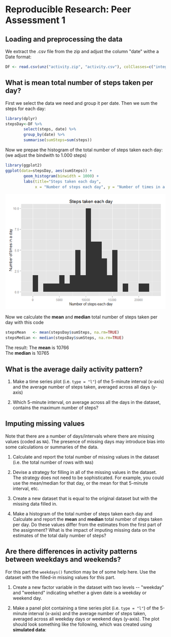 # Reproducible Research: Peer Assessment 1


## Loading and preprocessing the data

We extract the .csv file from the zip and adjust the column "date" withe a Date format:

```r
DF <- read.csv(unz("activity.zip", "activity.csv"), colClasses=c("integer", "Date", "integer"))
```
## What is mean total number of steps taken per day?

First we select the data we need and group it per date. Then we sum the steps for each day:


```r
library(dplyr)
stepsDay<-DF %>%
        select(steps, date) %>%
        group_by(date) %>%
        summarise(sumSteps=sum(steps))
```

Now we prepae the histogram of the total number of steps taken each day:
(we adjust the bindwith to 1.000 steps)


```r
library(ggplot2)
ggplot(data=stepsDay, aes(sumSteps)) + 
        geom_histogram(binwidth = 1000) +
        labs(title="Steps taken each day", 
             x = "Number of steps each day", y = "Number of times in a day")
```

![](PA1_template_files/figure-html/unnamed-chunk-3-1.png) 

Now we calculate the **mean** and **median** total number of steps taken per day with this code 

```r
stepsMean   <- mean(stepsDay$sumSteps, na.rm=TRUE)
stepsMedian <- median(stepsDay$sumSteps, na.rm=TRUE)
```

The result:
The **mean** is 10766  
The **median** is 10765    

## What is the average daily activity pattern?

1. Make a time series plot (i.e. `type = "l"`) of the 5-minute interval (x-axis) and the average number of steps taken, averaged across all days (y-axis)

2. Which 5-minute interval, on average across all the days in the dataset, contains the maximum number of steps?



## Imputing missing values
Note that there are a number of days/intervals where there are missing
values (coded as `NA`). The presence of missing days may introduce
bias into some calculations or summaries of the data.

1. Calculate and report the total number of missing values in the dataset (i.e. the total number of rows with `NA`s)

2. Devise a strategy for filling in all of the missing values in the dataset. The strategy does not need to be sophisticated. For example, you could use the mean/median for that day, or the mean for that 5-minute interval, etc.

3. Create a new dataset that is equal to the original dataset but with the missing data filled in.

4. Make a histogram of the total number of steps taken each day and Calculate and report the **mean** and **median** total number of steps taken per day. Do these values differ from the estimates from the first part of the assignment? What is the impact of imputing missing data on the estimates of the total daily number of steps?



## Are there differences in activity patterns between weekdays and weekends?
For this part the `weekdays()` function may be of some help here. Use
the dataset with the filled-in missing values for this part.

1. Create a new factor variable in the dataset with two levels -- "weekday" and "weekend" indicating whether a given date is a weekday or weekend day.

1. Make a panel plot containing a time series plot (i.e. `type = "l"`) of the 5-minute interval (x-axis) and the average number of steps taken, averaged across all weekday days or weekend days (y-axis). The plot should look something like the following, which was created using **simulated data**:
